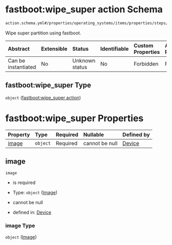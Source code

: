 # fastboot:wipe_super action Schema

```txt
action.schema.yml#/properties/operating_systems/items/properties/steps/items/properties/actions/items/properties/fastboot:wipe_super
```

Wipe super partition using fastboot.

| Abstract            | Extensible | Status         | Identifiable | Custom Properties | Additional Properties | Access Restrictions | Defined In                                                          |
| :------------------ | :--------- | :------------- | :----------- | :---------------- | :-------------------- | :------------------ | :------------------------------------------------------------------ |
| Can be instantiated | No         | Unknown status | No           | Forbidden         | Forbidden             | none                | [device.schema.json*](../device.schema.json "open original schema") |

## fastboot:wipe_super Type

`object` ([fastboot:wipe_super action](device-properties-operating-systems-operating-system-properties-steps-step-properties-group-step-action-properties-fastbootwipe_super-action.md))

# fastboot:wipe_super Properties

| Property        | Type     | Required | Nullable       | Defined by                                                                                                                                                                                                                                                                                                                         |
| :-------------- | :------- | :------- | :------------- | :--------------------------------------------------------------------------------------------------------------------------------------------------------------------------------------------------------------------------------------------------------------------------------------------------------------------------------- |
| [image](#image) | `object` | Required | cannot be null | [Device](device-properties-operating-systems-operating-system-properties-steps-step-properties-group-step-action-properties-fastbootwipe_super-action-properties-image.md "action.schema.yml#/properties/operating_systems/items/properties/steps/items/properties/actions/items/properties/fastboot:wipe_super/properties/image") |

## image



`image`

*   is required

*   Type: `object` ([Image](device-properties-operating-systems-operating-system-properties-steps-step-properties-group-step-action-properties-fastbootwipe_super-action-properties-image.md))

*   cannot be null

*   defined in: [Device](device-properties-operating-systems-operating-system-properties-steps-step-properties-group-step-action-properties-fastbootwipe_super-action-properties-image.md "action.schema.yml#/properties/operating_systems/items/properties/steps/items/properties/actions/items/properties/fastboot:wipe_super/properties/image")

### image Type

`object` ([Image](device-properties-operating-systems-operating-system-properties-steps-step-properties-group-step-action-properties-fastbootwipe_super-action-properties-image.md))
